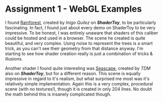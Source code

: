 # Assignment 1 - WebGL Examples

I found [Rainforest](https://www.shadertoy.com/view/4ttSWf), created by *Inigo Quilez* on ***ShaderToy***, to be particularly fascinating. In fact, I found just about every demo on ShaderToy to be very impressive. To be honest, I was entirely unaware that shaders of this caliber could be hosted and used in a browser. The scene he created is quite beautiful, and very complex. Using noise to represent the trees is a smart trick, as you can't see their geometry from that distance anyway. I'm starting to see how shader creation really is just a combination of tricks & illusions.

Another shader I found quite interesting was [Seascape](https://www.shadertoy.com/view/Ms2SD1), created by *TDM* also on ***ShaderToy***, but for a different reason. This scene is equally impressive in regard to it's realism, but what surprised me most was it's relatively simple implementation. Again this is a very complex, procedural scene (with no textures!), though it is created in only 204 lines. No doubt the math behind this is insanely complicated though. 
